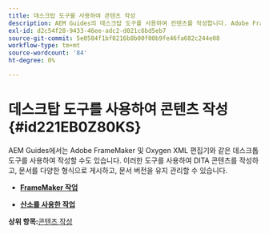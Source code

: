 ```yaml
---
title: 데스크탑 도구를 사용하여 콘텐츠 작성
description: AEM Guides의 데스크탑 도구를 사용하여 컨텐츠를 작성합니다. Adobe FrameMaker 및 Oxygen XML Editor를 사용하여 DITA 콘텐츠를 작성 및 게시하는 방법에 대해 알아봅니다.
exl-id: d2c54f28-9433-46ee-adc2-d021c6bd5eb7
source-git-commit: 5e0584f1bf0216b8b00f00b9fe46fa682c244e08
workflow-type: tm+mt
source-wordcount: '84'
ht-degree: 0%

---
```


# 데스크탑 도구를 사용하여 콘텐츠 작성 {#id221EB0Z80KS}

AEM Guides에서는 Adobe FrameMaker 및 Oxygen XML 편집기와 같은 데스크톱 도구를 사용하여 작성할 수도 있습니다. 이러한 도구를 사용하여 DITA 콘텐츠를 작성하고, 문서를 다양한 형식으로 게시하고, 문서 버전을 유지 관리할 수 있습니다.

- **[FrameMaker 작업](author-desktop-framemaker.md)**

- **[산소를 사용한 작업](author-desktop-oxygen.md)**


**상위 항목:**[&#x200B;콘텐츠 작성](authoring-content.md)
